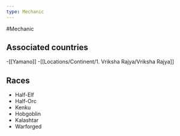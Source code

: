 ```yaml
---
type: Mechanic
---
```


#Mechanic




## Associated countries
-[[Yamano]]
-[[Locations/Continent/1. Vriksha Rajya/Vriksha Rajya]]

## Races
- Half-Elf
- Half-Orc
- Kenku
- Hobgoblin
- Kalashtar
- Warforged